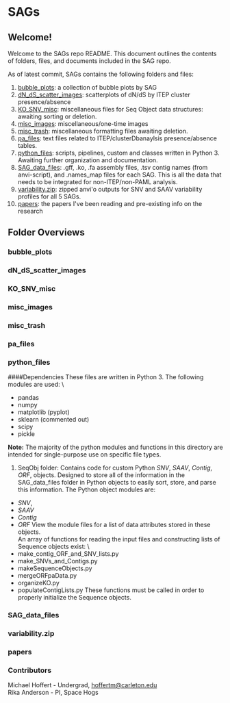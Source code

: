 # SAGs

## Welcome!

Welcome to the SAGs repo README. This document outlines the contents of folders, files, and documents included in the SAG repo.

As of latest commit, SAGs contains the following folders and files:

1. [bubble_plots](#a): a collection of bubble plots by SAG
2. [dN_dS_scatter_images](#b): scatterplots of dN/dS by ITEP cluster presence/absence
3. [KO_SNV_misc](#c): miscellaneous files for Seq Object data structures: awaiting sorting or deletion.
4. [misc_images](#d): miscellaneous/one-time images
5. [misc_trash](#e): miscellaneous formatting files awaiting deletion.
6. [pa_files](#f): text files related to ITEP/clusterDbanaylsis presence/absence tables.
7. [python_files](#g): scripts, pipelines, custom and classes written in Python 3. Awaiting further organization and documentation.
8. [SAG_data_files](#h): .gff, .ko, .fa assembly files, .tsv contig names (from anvi-script), and .names_map files for each SAG. This is all the data that needs to be integrated for non-ITEP/non-PAML analysis.
9. [variability.zip](#i): zipped anvi'o outputs for SNV and SAAV variability profiles for all 5 SAGs.
10. [papers](#j): the papers I've been reading and pre-existing info on the research

## Folder Overviews
### bubble_plots <a name="a"></a>
### dN_dS_scatter_images <a name="b"></a>
### KO_SNV_misc <a name="c"></a>
### misc_images <a name="d"></a>
### misc_trash <a name="e"></a>
### pa_files <a name="f"></a>
### python_files <a name="g"></a>

####Dependencies
These files are written in Python 3. The following modules are used: \

* pandas
* numpy
* matplotlib (pyplot)
* sklearn (commented out)
* scipy
* pickle

**Note:** The majority of the python modules and functions in this directory are intended for single-purpose use on specific file
types. 
1. SeqObj folder: Contains code for custom Python *SNV*, *SAAV*, *Contig*, *ORF*, objects. Designed to store 
all of the information in the SAG_data_files folder in Python objects to easily sort, store, and parse this information.
The Python object modules are:
* *SNV*, 
* *SAAV* 
* *Contig*
* *ORF*
View the module files for a list of data attributes stored in these objects. \
An array of functions for reading the input files and constructing lists of Sequence objects exist: \
* make_contig_ORF_and_SNV_lists.py
* make_SNVs_and_Contigs.py
* makeSequenceObjects.py
* mergeORFpaData.py
* organizeKO.py
* populateContigLists.py
These functions must be called in order to properly initialize the Sequence objects.


### SAG_data_files <a name="h"></a>
### variability.zip <a name="i"></a>
### papers <a name="j"></a>


### Contributors
Michael Hoffert - Undergrad, hoffertm@carleton.edu \
Rika Anderson - PI, Space Hogs